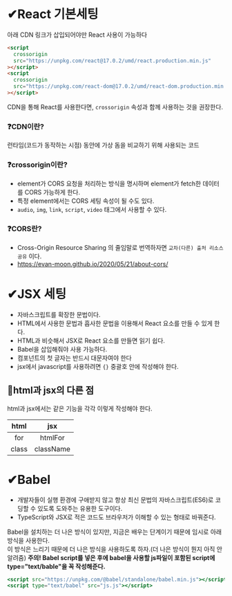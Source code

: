 # ✔React 기본세팅

아래 CDN 링크가 삽입되어야만 React 사용이 가능하다

```html
<script
  crossorigin
  src="https://unpkg.com/react@17.0.2/umd/react.production.min.js"
></script>
<script
  crossorigin
  src="https://unpkg.com/react-dom@17.0.2/umd/react-dom.production.min.js"
></script>
```

CDN을 통해 React를 사용한다면, `crossorigin` 속성과 함께 사용하는 것을 권장한다.

### ❓CDN이란?

런타임(코드가 동작하는 시점) 동안에 가상 돔을 비교하기 위해 사용되는 코드

### ❓crossorigin이란?

- element가 CORS 요청을 처리하는 방식을 명시하며 element가 fetch한 데이터를 CORS 가능하게 한다.
- 특정 element에서는 CORS 세팅 속성이 될 수도 있다.
- `audio`, `img`, `link`, `script`, `video` 태그에서 사용할 수 있다.

### ❓CORS란?

- Cross-Origin Resource Sharing 의 줄임말로 번역하자면 `교차(다른) 출처 리소스 공유` 이다.
- https://evan-moon.github.io/2020/05/21/about-cors/

# ✔JSX 세팅

- 자바스크립트를 확장한 문법이다.
- HTML에서 사용한 문법과 흡사한 문법을 이용해서 React 요소를 만들 수 있게 한다.
- HTML과 비슷해서 JSX로 React 요소를 만들면 읽기 쉽다.
- Babel을 삽입해줘야 사용 가능하다.
- 컴포넌트의 첫 글자는 반드시 대문자여야 한다
- jsx에서 javascript를 사용하려면 `{}` 중괄호 안에 작성해야 한다.

## 📌html과 jsx의 다른 점

html과 jsx에서는 같은 기능을 각각 이렇게 작성해야 한다.

| html  |    jsx    |
| :---: | :-------: |
|  for  |  htmlFor  |
| class | className |

# ✔Babel

- 개발자들이 실행 환경에 구애받지 않고 항상 최신 문법의 자바스크립트(ES6)로 코딩할 수 있도록 도와주는 유용한 도구이다.
- TypeScript와 JSX로 적은 코드도 브라우저가 이해할 수 있는 형태로 바꿔준다.

Babel을 설치하는 더 나은 방식이 있지만, 지금은 배우는 단계이기 때문에 임시로 아래 방식을 사용한다.  
이 방식은 느리기 때문에 더 나은 방식을 사용하도록 하자.(더 나은 방식이 뭔지 아직 안알려줌)
**주의! Babel script를 넣은 후에 babel을 사용할 js파일이 포함된 script에 type="text/bable"을 꼭 작성해준다.**

```jsx
<script src="https://unpkg.com/@babel/standalone/babel.min.js"></script>
<script type="text/babel" src="js.js"></script>
```
